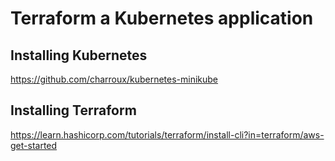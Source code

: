 # Terraform a Kubernetes application

## Installing Kubernetes

https://github.com/charroux/kubernetes-minikube

## Installing Terraform

https://learn.hashicorp.com/tutorials/terraform/install-cli?in=terraform/aws-get-started




